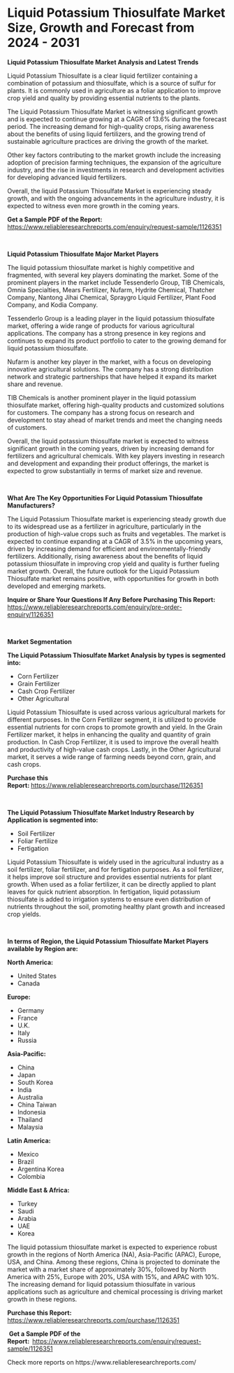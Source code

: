 <p><h1>Liquid Potassium Thiosulfate Market Size, Growth and Forecast from 2024 - 2031</h1></p><p><strong>Liquid Potassium Thiosulfate Market Analysis and Latest Trends</strong></p>
<p><p>Liquid Potassium Thiosulfate is a clear liquid fertilizer containing a combination of potassium and thiosulfate, which is a source of sulfur for plants. It is commonly used in agriculture as a foliar application to improve crop yield and quality by providing essential nutrients to the plants.</p><p>The Liquid Potassium Thiosulfate Market is witnessing significant growth and is expected to continue growing at a CAGR of 13.6% during the forecast period. The increasing demand for high-quality crops, rising awareness about the benefits of using liquid fertilizers, and the growing trend of sustainable agriculture practices are driving the growth of the market.</p><p>Other key factors contributing to the market growth include the increasing adoption of precision farming techniques, the expansion of the agriculture industry, and the rise in investments in research and development activities for developing advanced liquid fertilizers.</p><p>Overall, the liquid Potassium Thiosulfate Market is experiencing steady growth, and with the ongoing advancements in the agriculture industry, it is expected to witness even more growth in the coming years.</p></p>
<p><strong>Get a Sample PDF of the Report:&nbsp;</strong> <a href="https://www.reliableresearchreports.com/enquiry/request-sample/1126351">https://www.reliableresearchreports.com/enquiry/request-sample/1126351</a></p>
<p>&nbsp;</p>
<p><strong>Liquid Potassium Thiosulfate Major Market Players</strong></p>
<p><p>The liquid potassium thiosulfate market is highly competitive and fragmented, with several key players dominating the market. Some of the prominent players in the market include Tessenderlo Group, TIB Chemicals, Omnia Specialties, Mears Fertilizer, Nufarm, Hydrite Chemical, Thatcher Company, Nantong Jihai Chemical, Spraygro Liquid Fertilizer, Plant Food Company, and Kodia Company.</p><p>Tessenderlo Group is a leading player in the liquid potassium thiosulfate market, offering a wide range of products for various agricultural applications. The company has a strong presence in key regions and continues to expand its product portfolio to cater to the growing demand for liquid potassium thiosulfate.</p><p>Nufarm is another key player in the market, with a focus on developing innovative agricultural solutions. The company has a strong distribution network and strategic partnerships that have helped it expand its market share and revenue.</p><p>TIB Chemicals is another prominent player in the liquid potassium thiosulfate market, offering high-quality products and customized solutions for customers. The company has a strong focus on research and development to stay ahead of market trends and meet the changing needs of customers.</p><p>Overall, the liquid potassium thiosulfate market is expected to witness significant growth in the coming years, driven by increasing demand for fertilizers and agricultural chemicals. With key players investing in research and development and expanding their product offerings, the market is expected to grow substantially in terms of market size and revenue.</p></p>
<p>&nbsp;</p>
<p><strong>What Are The Key Opportunities For Liquid Potassium Thiosulfate Manufacturers?</strong></p>
<p><p>The Liquid Potassium Thiosulfate market is experiencing steady growth due to its widespread use as a fertilizer in agriculture, particularly in the production of high-value crops such as fruits and vegetables. The market is expected to continue expanding at a CAGR of 3.5% in the upcoming years, driven by increasing demand for efficient and environmentally-friendly fertilizers. Additionally, rising awareness about the benefits of liquid potassium thiosulfate in improving crop yield and quality is further fueling market growth. Overall, the future outlook for the Liquid Potassium Thiosulfate market remains positive, with opportunities for growth in both developed and emerging markets.</p></p>
<p><strong>Inquire or Share Your Questions If Any Before Purchasing This Report:</strong> <a href="https://www.reliableresearchreports.com/enquiry/pre-order-enquiry/1126351">https://www.reliableresearchreports.com/enquiry/pre-order-enquiry/1126351</a></p>
<p>&nbsp;</p>
<p><strong>Market Segmentation</strong></p>
<p><strong>The Liquid Potassium Thiosulfate Market Analysis by types is segmented into:</strong></p>
<p><ul><li>Corn Fertilizer</li><li>Grain Fertilizer</li><li>Cash Crop Fertilizer</li><li>Other Agricultural</li></ul></p>
<p><p>Liquid Potassium Thiosulfate is used across various agricultural markets for different purposes. In the Corn Fertilizer segment, it is utilized to provide essential nutrients for corn crops to promote growth and yield. In the Grain Fertilizer market, it helps in enhancing the quality and quantity of grain production. In Cash Crop Fertilizer, it is used to improve the overall health and productivity of high-value cash crops. Lastly, in the Other Agricultural market, it serves a wide range of farming needs beyond corn, grain, and cash crops.</p></p>
<p><strong>Purchase this Report:&nbsp;</strong><a href="https://www.reliableresearchreports.com/purchase/1126351">https://www.reliableresearchreports.com/purchase/1126351</a></p>
<p>&nbsp;</p>
<p><strong>The Liquid Potassium Thiosulfate Market Industry Research by Application is segmented into:</strong></p>
<p><ul><li>Soil Fertilizer</li><li>Foliar Fertilize</li><li>Fertigation</li></ul></p>
<p><p>Liquid Potassium Thiosulfate is widely used in the agricultural industry as a soil fertilizer, foliar fertilizer, and for fertigation purposes. As a soil fertilizer, it helps improve soil structure and provides essential nutrients for plant growth. When used as a foliar fertilizer, it can be directly applied to plant leaves for quick nutrient absorption. In fertigation, liquid potassium thiosulfate is added to irrigation systems to ensure even distribution of nutrients throughout the soil, promoting healthy plant growth and increased crop yields.</p></p>
<p>&nbsp;</p>
<p><strong>In terms of Region, the Liquid Potassium Thiosulfate Market Players available by Region are:</strong></p>
<p>
    <p> <strong> North America: </strong>
        <ul>
            <li>United States</li>
            <li>Canada</li>
        </ul>
        </p> 
    <p> <strong> Europe: </strong>
        <ul>
            <li>Germany</li>
            <li>France</li>
            <li>U.K.</li>
            <li>Italy</li>
            <li>Russia</li>
        </ul>
        </p> 
    <p> <strong> Asia-Pacific: </strong>
        <ul>
            <li>China</li>
            <li>Japan</li>
            <li>South Korea</li>
            <li>India</li>
            <li>Australia</li>
            <li>China Taiwan</li>
            <li>Indonesia</li>
            <li>Thailand</li>
            <li>Malaysia</li>
        </ul>
        </p> 
    <p> <strong> Latin America: </strong>
        <ul>
            <li>Mexico</li>
            <li>Brazil</li>
            <li>Argentina Korea</li>
            <li>Colombia</li>
        </ul>
        </p> 
    <p> <strong> Middle East & Africa: </strong>
        <ul>
            <li>Turkey</li>
            <li>Saudi</li>
            <li>Arabia</li>
            <li>UAE</li>
            <li>Korea</li>
        </ul>
    </p>
    </p>
<p><p>The liquid potassium thiosulfate market is expected to experience robust growth in the regions of North America (NA), Asia-Pacific (APAC), Europe, USA, and China. Among these regions, China is projected to dominate the market with a market share of approximately 30%, followed by North America with 25%, Europe with 20%, USA with 15%, and APAC with 10%. The increasing demand for liquid potassium thiosulfate in various applications such as agriculture and chemical processing is driving market growth in these regions.</p></p>
<p><strong>Purchase this Report: </strong><a href="https://www.reliableresearchreports.com/purchase/1126351">https://www.reliableresearchreports.com/purchase/1126351</a></p>
<p>&nbsp;<strong>Get a Sample PDF of the Report:&nbsp;&nbsp;</strong><a href="https://www.reliableresearchreports.com/enquiry/request-sample/1126351">https://www.reliableresearchreports.com/enquiry/request-sample/1126351</a></p>
<p><strong></strong></p>
<p>Check more reports on https://www.reliableresearchreports.com/</p>